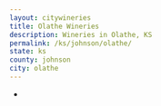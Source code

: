 ```yaml
---
layout: citywineries
title: Olathe Wineries
description: Wineries in Olathe, KS
permalink: /ks/johnson/olathe/
state: ks
county: johnson
city: olathe
---
```

-
